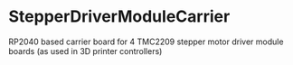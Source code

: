 # StepperDriverModuleCarrier

RP2040 based carrier board for 4 TMC2209 stepper motor driver module boards (as used in 3D printer controllers)

